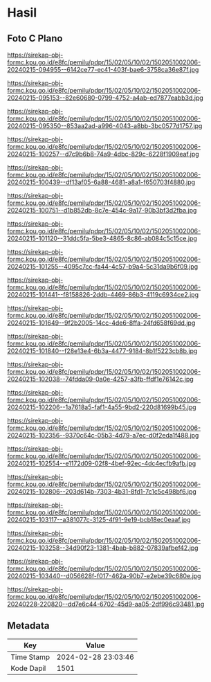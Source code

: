 # Hasil

## Foto C Plano

https://sirekap-obj-formc.kpu.go.id/e8fc/pemilu/pdpr/15/02/05/10/02/1502051002006-20240215-094955--6142ce77-ec41-403f-bae6-3758ca36e87f.jpg

https://sirekap-obj-formc.kpu.go.id/e8fc/pemilu/pdpr/15/02/05/10/02/1502051002006-20240215-095153--82e60680-0799-4752-a4ab-ed7877eabb3d.jpg

https://sirekap-obj-formc.kpu.go.id/e8fc/pemilu/pdpr/15/02/05/10/02/1502051002006-20240215-095350--853aa2ad-a996-4043-a8bb-3bc0577d1757.jpg

https://sirekap-obj-formc.kpu.go.id/e8fc/pemilu/pdpr/15/02/05/10/02/1502051002006-20240215-100257--d7c9b6b8-74a9-4dbc-829c-6228f1909eaf.jpg

https://sirekap-obj-formc.kpu.go.id/e8fc/pemilu/pdpr/15/02/05/10/02/1502051002006-20240215-100439--df13af05-6a88-4681-a8a1-f650703f4880.jpg

https://sirekap-obj-formc.kpu.go.id/e8fc/pemilu/pdpr/15/02/05/10/02/1502051002006-20240215-100751--d1b852db-8c7e-454c-9a17-90b3bf3d2fba.jpg

https://sirekap-obj-formc.kpu.go.id/e8fc/pemilu/pdpr/15/02/05/10/02/1502051002006-20240215-101120--31ddc5fa-5be3-4865-8c86-ab084c5c15ce.jpg

https://sirekap-obj-formc.kpu.go.id/e8fc/pemilu/pdpr/15/02/05/10/02/1502051002006-20240215-101255--4095c7cc-fa44-4c57-b9a4-5c31da9b6f09.jpg

https://sirekap-obj-formc.kpu.go.id/e8fc/pemilu/pdpr/15/02/05/10/02/1502051002006-20240215-101441--f8158826-2ddb-4469-86b3-4119c6934ce2.jpg

https://sirekap-obj-formc.kpu.go.id/e8fc/pemilu/pdpr/15/02/05/10/02/1502051002006-20240215-101649--9f2b2005-14cc-4de6-8ffa-24fd658f69dd.jpg

https://sirekap-obj-formc.kpu.go.id/e8fc/pemilu/pdpr/15/02/05/10/02/1502051002006-20240215-101840--f28e13e4-6b3a-4477-9184-8b1f5223cb8b.jpg

https://sirekap-obj-formc.kpu.go.id/e8fc/pemilu/pdpr/15/02/05/10/02/1502051002006-20240215-102038--74fdda09-0a0e-4257-a3fb-ffdf1e76142c.jpg

https://sirekap-obj-formc.kpu.go.id/e8fc/pemilu/pdpr/15/02/05/10/02/1502051002006-20240215-102206--1a7618a5-faf1-4a55-9bd2-220d81699b45.jpg

https://sirekap-obj-formc.kpu.go.id/e8fc/pemilu/pdpr/15/02/05/10/02/1502051002006-20240215-102356--9370c64c-05b3-4d79-a7ec-d0f2eda1f488.jpg

https://sirekap-obj-formc.kpu.go.id/e8fc/pemilu/pdpr/15/02/05/10/02/1502051002006-20240215-102554--e1172d09-02f8-4bef-92ec-4dc4ecfb9afb.jpg

https://sirekap-obj-formc.kpu.go.id/e8fc/pemilu/pdpr/15/02/05/10/02/1502051002006-20240215-102806--203d614b-7303-4b31-8fd1-7c1c5c498bf6.jpg

https://sirekap-obj-formc.kpu.go.id/e8fc/pemilu/pdpr/15/02/05/10/02/1502051002006-20240215-103117--a381077c-3125-4f91-9e19-bcb18ec0eaaf.jpg

https://sirekap-obj-formc.kpu.go.id/e8fc/pemilu/pdpr/15/02/05/10/02/1502051002006-20240215-103258--34d90f23-1381-4bab-b882-07839afbef42.jpg

https://sirekap-obj-formc.kpu.go.id/e8fc/pemilu/pdpr/15/02/05/10/02/1502051002006-20240215-103440--d056628f-f017-462a-90b7-e2ebe39c680e.jpg

https://sirekap-obj-formc.kpu.go.id/e8fc/pemilu/pdpr/15/02/05/10/02/1502051002006-20240228-220820--dd7e6c44-6702-45d9-aa05-2df996c93481.jpg


## Metadata

| Key        | Value               |
| ---------- | ------------------- |
| Time Stamp | 2024-02-28 23:03:46 |
| Kode Dapil | 1501                |



